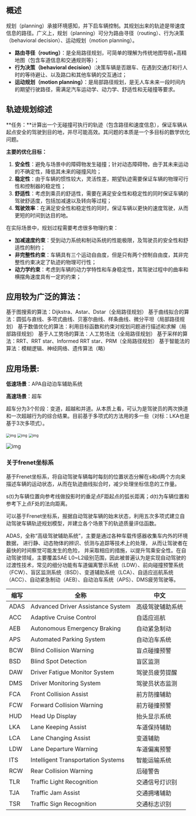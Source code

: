 ## 概述

规划（planning）承接环境感知，并下启车辆控制。其规划出来的轨迹是带速度信息的路径。广义上，规划（planning）可分为路由寻径（routing）、行为决策（behavioral decision）、运动规划（motion planning）。

- **路由寻径（routing）**：是全局路径规划，可简单的理解为传统地图导航+高精地图（包含车道信息和交通规则等）；
- **行为决策（behavioral decision）**:决策车辆是否跟车、在遇到交通灯和行人时的等待避让、以及路口和其他车辆的交互通过；
- **运动规划（motion planning）**：是局部路径规划，是无人车未来一段时间内的期望行驶路径，需满足汽车运动学、动力学、舒适性和无碰撞等要求。

## 轨迹规划综述

**任务：**计算出一个无碰撞可执行的轨迹（包含路径和速度信息），保证车辆从起点安全的驾驶到目的地，并尽可能高效。其问题的本质是一个多目标的数学优化问题。

**主要的优化目标：**

1. **安全性**：避免与场景中的障碍物发生碰撞；针对动态障碍物，由于其未来运动的不确定性，降低其未来的碰撞风险；
2. **稳定性**：由于车辆的惯性较大，灵活性差，期望轨迹需要保证车辆的物理可行性和控制器的稳定性；
3. **舒适性**：考虑到乘员的舒适性，需要在满足安全性和稳定性的同时保证车辆的驾驶舒适度，包括加减速以及转向等过程；
4. **驾驶效率**：在满足安全性和稳定性的同时，保证车辆以更快的速度驾驶，从而更短的时间到达目的地。

在实际场景中，规划过程需要考虑很多物理约束：

- **加减速度约束**：受到动力系统和制动系统的性能极限，及驾驶员的安全性和舒适性的制约；
- **非完整性约束**：车辆具有三个运动自由度，但是只有两个控制自由度，其非完整性约束决定了轨迹的物理可行性；
- **动力学约束**：考虑到车辆的动力学特性和车身稳定性，其驾驶过程中的曲率和横摆角速度具有一定的约束；

## 应用较为广泛的算法：

基于图搜索的算法：Dijkstra、Astar、Dstar（全局路径规划）
基于曲线拟合的算法：圆弧与直线、多项式曲线、贝塞尔曲线、样条曲线、微分平坦（局部路径规划）
基于数值优化的算法：利用目标函数和约束对规划问题进行描述和求解（局部路径规划）
基于人工势场的算法：人工势场法（全局路径规划）
基于采样的算法：RRT、RRT star、Informed RRT star、PRM（全局路径规划）
基于智能法的算法：模糊逻辑、神经网络、遗传算法（略）

## 应用场景:

**低速场景**：APA自动泊车辅助系统

**高速场景**：超车

​	超车分为3个阶段：变道，超越和并道。从本质上看，可认为是驾驶员的两次换道和一次超越行为的综合结果。目前基于多项式的方法用的多一些（对标：LKA也是基于3次多项式）。

<img src="https://img-blog.csdnimg.cn/20210306133036601.png?x-oss-process=image/watermark,type_ZmFuZ3poZW5naGVpdGk,shadow_10,text_aHR0cHM6Ly9ibG9nLmNzZG4ubmV0L0lIVFlfTlVJ,size_16,color_FFFFFF,t_70#pic_center" alt="img" style="zoom:67%;" />

<img src="https://img-blog.csdnimg.cn/20210306133127914.png?x-oss-process=image/watermark,type_ZmFuZ3poZW5naGVpdGk,shadow_10,text_aHR0cHM6Ly9ibG9nLmNzZG4ubmV0L0lIVFlfTlVJ,size_16,color_FFFFFF,t_70#pic_center" alt="img" style="zoom: 67%;" />

<img src="https://img-blog.csdnimg.cn/2021030613320125.png?x-oss-process=image/watermark,type_ZmFuZ3poZW5naGVpdGk,shadow_10,text_aHR0cHM6Ly9ibG9nLmNzZG4ubmV0L0lIVFlfTlVJ,size_16,color_FFFFFF,t_70#pic_center" alt="img" style="zoom:67%;" />

![img](https://img-blog.csdnimg.cn/20210306133302403.png?x-oss-process=image/watermark,type_ZmFuZ3poZW5naGVpdGk,shadow_10,text_aHR0cHM6Ly9ibG9nLmNzZG4ubmV0L0lIVFlfTlVJ,size_16,color_FFFFFF,t_70)



### 关于frenet坐标系

基于Frenet坐标系，将自动驾驶车辆每时每刻的位置状态分解在s和d两个方向来描述车辆的运动状态，从而在轨迹曲线拟合时，减少处理坐标信息的工作量。

s(t)为车辆位置向参考线做投影时的垂足点F距起点的弧长距离；d(t)为车辆位置和参考下上点F处的法向距离。

可以基于Frenet坐标系，报据自动驾驶车辆的始末状态，利用五次多项式建立自动驾驶车辆轨迹规划模型，并建立各个场景下的轨迹质量评估函数。







ADAS，全称“高级驾驶辅助系统”，主要是通过各种车载传感器收集车内外的环境数据， 进行静、动态物体的辨识、侦测与追踪等技术上的处理， 从而让驾驶者在最快的时间察觉可能发生的危险， 并采取相应的措施，以提升驾乘安全性。在自动驾驶领域，主要覆盖SAE L0~L2级别范围，因此被普遍认为是实现自动驾驶的过渡性技术，常见的细分功能有车道偏离警示系统（LDW）、前向碰撞预警系统（FCW）、盲区监测系统（BSD）、变道辅助系统（LCA）、自适应巡航系统（ACC）、自动紧急制动（AEB）、自动泊车系统（APS）、DMS疲劳驾驶等。

| 缩写 | 全称                               | 中文             |
| ---- | ---------------------------------- | ---------------- |
| ADAS | Advanced Driver Assistance System  | 高级驾驶辅助系统 |
| ACC  | Adaptive Cruise Control            | 自适应巡航       |
| AEB  | Autonomous Emergency Braking       | 自动紧急制动     |
| APS  | Automated Parking System           | 自动泊车系统     |
| BCW  | Blind Collision Warning            | 盲点碰撞预警     |
| BSD  | Blind Spot Detection               | 盲区监测         |
| DAW  | Driver Fatigue Monitor System      | 驾驶员疲劳提醒   |
| DMS  | Driver Monitoring System           | 驾驶员状态监测   |
| FCA  | Front Collision Assist             | 前方防撞辅助     |
| FCW  | Forward Collision Warning          | 前方碰撞预警     |
| HUD  | Head Up Display                    | 抬头显示系统     |
| LKA  | Lane Keeping Assist                | 车道保持辅助     |
| LCA  | Lane Changing Assist               | 变道辅助         |
| LDW  | Lane Departure Warning             | 车道偏离预警     |
| ITS  | Intelligent Transportation Systems | 智能运输系统     |
| RCW  | Rear Collision Warning             | 后碰警告         |
| TLR  | Traffic Light Recognition          | 交通信号灯识别   |
| TJA  | Traffic Jam Assist                 | 交通拥堵辅助     |
| TSR  | Traffic Sign Recognition           | 交通标志识别     |

